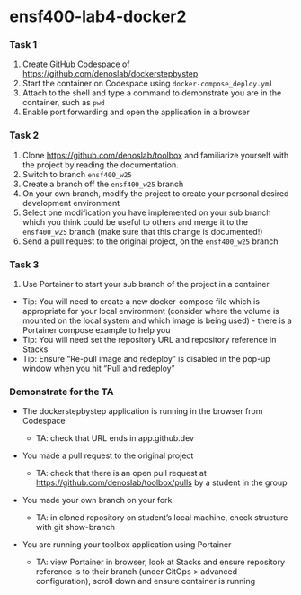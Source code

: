 # ensf400-lab4-docker2

### Task 1

1. Create GitHub Codespace of https://github.com/denoslab/dockerstepbystep
1. Start the container on Codespace using `docker-compose_deploy.yml`
1. Attach to the shell and type a command to demonstrate you are in the container, such as `pwd`
1. Enable port forwarding and open the application in a browser

### Task 2

1. Clone https://github.com/denoslab/toolbox and familiarize yourself with the project by reading the documentation.
1. Switch to branch `ensf400_w25`
1. Create a branch off the `ensf400_w25` branch
1. On your own branch, modify the project to create your personal desired development environment
1. Select one modification you have implemented on your sub branch which you think could be useful to others and merge it to the `ensf400_w25` branch (make sure that this change is documented!)
1. Send a pull request to the original project, on the `ensf400_w25` branch

### Task 3

1. Use Portainer to start your sub branch of the project in a container
  - Tip: You will need to create a new docker-compose file which is appropriate for your local environment (consider where the volume is mounted on the local system and which image is being used) - there is a Portainer compose example to help you
  - Tip: You will need set the repository URL and repository reference in Stacks
  - Tip: Ensure “Re-pull image and redeploy” is disabled in the pop-up window when you hit “Pull and redeploy”

### Demonstrate for the TA

- The dockerstepbystep application is running in the browser from Codespace
  - TA: check that URL ends in app.github.dev

- You made a pull request to the original project
  - TA: check that there is an open pull request at https://github.com/denoslab/toolbox/pulls by a student in the group

- You made your own branch on your fork
  - TA: in cloned repository on student’s local machine, check structure with git show-branch

- You are running your toolbox application using Portainer
  - TA: view Portainer in browser, look at Stacks and ensure repository reference is to their branch (under GitOps > advanced configuration), scroll down and ensure container is running